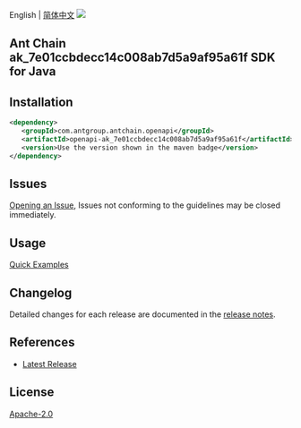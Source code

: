 English | [简体中文](README-CN.md)
![](https://aliyunsdk-pages.alicdn.com/icons/AlibabaCloud.svg)

## Ant Chain ak_7e01ccbdecc14c008ab7d5a9af95a61f SDK for Java

## Installation

```xml
<dependency>
   <groupId>com.antgroup.antchain.openapi</groupId>
   <artifactId>openapi-ak_7e01ccbdecc14c008ab7d5a9af95a61f</artifactId>
   <version>Use the version shown in the maven badge</version>
</dependency>
```

## Issues
[Opening an Issue](https://github.com/alipay/antchain-openapi-prod-sdk/issues/new), Issues not conforming to the guidelines may be closed immediately.

## Usage
[Quick Examples](https://github.com/alipay/antchain-openapi-prod-sdk/blob/master/docs/0-Examples-EN.md#quick-examples)

## Changelog
Detailed changes for each release are documented in the [release notes](./ChangeLog.txt).

## References
* [Latest Release](https://github.com/alipay/antchain-openapi-prod-sdk/)

## License
[Apache-2.0](http://www.apache.org/licenses/LICENSE-2.0)
